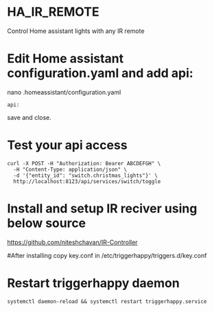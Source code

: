 # HA_IR_REMOTE
Control Home assistant lights with any IR remote 

# Edit Home assistant configuration.yaml and add api:
nano .homeassistant/configuration.yaml
```
api:
```
save and close.

# Test your api access
```
curl -X POST -H "Authorization: Bearer ABCDEFGH" \
  -H "Content-Type: application/json" \
  -d '{"entity_id": "switch.christmas_lights"}' \
  http://localhost:8123/api/services/switch/toggle
```
# Install and setup IR reciver using below source
https://github.com/niteshchavan/IR-Controller

#After installing copy key.conf in
/etc/triggerhappy/triggers.d/key.conf

# Restart triggerhappy daemon
```
systemctl daemon-reload && systemctl restart triggerhappy.service
```
